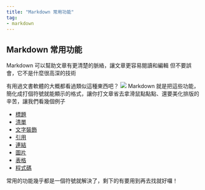 ```yaml
---
title: "Markdown 常用功能"
tag: 
- markdown
---
```


##  Markdown 常用功能
Markdown 可以幫助文章有更清楚的脈絡，讓文章更容易閱讀和編輯
但不要誤會，它不是什麼很高深的技術

有用過文書軟體的大概都看過類似這種東西吧？
![](https://i.imgur.com/EMzqob6.png)
Markdown 就是把這些功能，簡化成打個符號就能顯示的格式，讓你打文章省去拿滑鼠點點點、還要美化排版的辛苦，讓我們看幾個例子


- [標題](Markdown/標題.md)
- [清單](Markdown/清單.md)
- [文字裝飾](Markdown/文字裝飾.md)
- [引用](Markdown/引用.md)
- [連結](Markdown/連結.md)
- [圖片](Markdown/圖片.md)
- [表格](Markdown/表格.md)
- [程式碼](Markdown/程式碼.md)

常用的功能幾乎都是一個符號就解決了，剩下的有要用到再去找就好囉！


